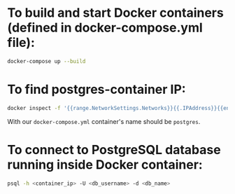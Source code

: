 # To build and start Docker containers (defined in docker-compose.yml file):
```bash
docker-compose up --build
```

# To find postgres-container IP:
```bash
docker inspect -f '{{range.NetworkSettings.Networks}}{{.IPAddress}}{{end}}' <name_of_container_running_postgres>
```

With our `docker-compose.yml` container's name should be `postgres`.

# To connect to PostgreSQL database running inside Docker container:
```bash
psql -h <container_ip> -U <db_username> -d <db_name>
```

